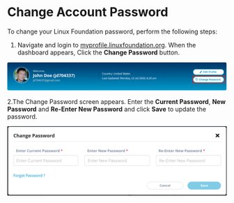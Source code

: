 # Change Account Password

To change your Linux Foundation password, perform the following steps:

1. Navigate and login to [myprofile.linuxfoundation.org](https://myprofile.linuxfoundation.org/). When the dashboard appears,  Click the **Change Password** button.

![](../.gitbook/assets/change-pwd-button.png)

2.The Change Password screen appears. Enter the **Current Password**, **New Password** and **Re-Enter New Password** and click **Save** to update the password.

![](../.gitbook/assets/change-pwd%20%281%29.png)

